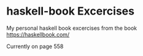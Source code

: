 # haskell-book Excercises

My personal haskell book excercises from the book https://haskellbook.com/

Currently on page 558
